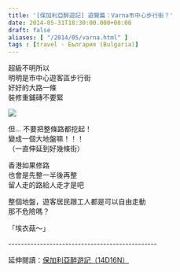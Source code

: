```yaml
---
title: '[保加利亞醉遊記] 遊覽篇：Varna市中心步行街？'
date: 2014-05-31T18:30:00.000+08:00
draft: false
aliases: [ "/2014/05/varna.html" ]
tags : [travel - България (Bulgaria)]
---
```


超級不明所以  
明明是市中心遊客區步行街  
好好的大路一條  
裝修重鋪磚不要緊  

![](/images/bulgariavarna.jpg)

但... 不要把整條路都挖起！  
變成一個大地盤嘛！！！  
（一直伸延到好幾條街）  
  
香港如果修路  
也會是先整一半後再整  
留人走的路給人走才是吧  
  
整個地盤，遊客居民跟工人都是可以自由走動  
那不危險嗎？  
  
「埃衣菇～」  
  
\-----------------------------------------------  
  
延伸閱讀：[保加利亞醉遊記（14D16N）](https://hidie.net/bulgaria14d16n/)
